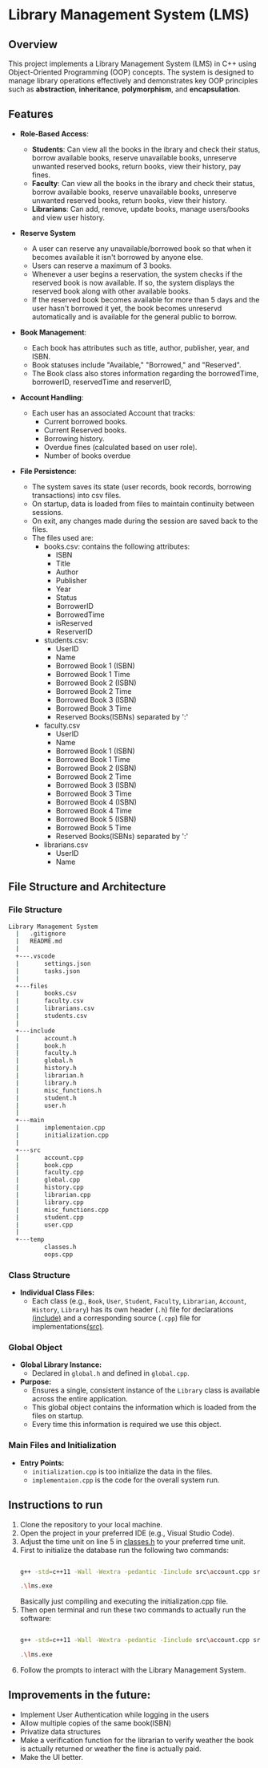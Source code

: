 # Library Management System (LMS)

## Overview

This project implements a Library Management System (LMS) in C++ using Object-Oriented Programming (OOP) concepts. The system is designed to manage library operations effectively and demonstrates key OOP principles such as **abstraction**, **inheritance**, **polymorphism**, and **encapsulation**.

## Features

- **Role-Based Access**:  
  - **Students**: Can view all the books in the ibrary and check their status, borrow available books, reserve unavailable books, unreserve unwanted reserved books, return books, view their history, pay fines.
  - **Faculty**: Can view all the books in the ibrary and check their status, borrow available books, reserve unavailable books, unreserve unwanted reserved books, return books, view their history.
  - **Librarians**: Can add, remove, update books, manage users/books and view user history.
  
- **Reserve System**
  - A user can reserve any unavailable/borrowed book so that when it becomes available it isn't borrowed by anyone else.
  - Users can reserve a maximum of 3 books.
  - Whenever a user begins a reservation, the system checks if the reserved book is now available. If so, the system displays the reserved book along with other available books.
  - If the reserved book becomes available for more than 5 days and the user hasn't borrowed it yet, the book becomes unreservd automatically and is available for the general public to borrow.

- **Book Management**:
  - Each book has attributes such as title, author, publisher, year, and ISBN.
  - Book statuses include "Available," "Borrowed," and "Reserved".
  - The Book class also stores information regarding the borrowedTime, borrowerID, reservedTime and reserverID,

- **Account Handling**:
  - Each user has an associated Account that tracks:
    - Current borrowed books.
    - Current Reserved books.
    - Borrowing history.
    - Overdue fines (calculated based on user role).
    - Number of books overdue

- **File Persistence**:
  - The system saves its state (user records, book records, borrowing transactions) into csv files.
  - On startup, data is loaded from files to maintain continuity between sessions.
  - On exit, any changes made during the session are saved back to the files.
  - The files used are:
    - books.csv: contains the following attributes:
        - ISBN
        - Title
        - Author
        - Publisher
        - Year
        - Status
        - BorrowerID
        - BorrowedTime
        - isReserved
        - ReserverID
    - students.csv:
        - UserID
        - Name
        - Borrowed Book 1 (ISBN)
        - Borrowed Book 1 Time
        - Borrowed Book 2 (ISBN)
        - Borrowed Book 2 Time
        - Borrowed Book 3 (ISBN)
        - Borrowed Book 3 Time
        - Reserved Books(ISBNs) separated by ':'
    - faculty.csv
        - UserID
        - Name
        - Borrowed Book 1 (ISBN)
        - Borrowed Book 1 Time
        - Borrowed Book 2 (ISBN)
        - Borrowed Book 2 Time
        - Borrowed Book 3 (ISBN)
        - Borrowed Book 3 Time
        - Borrowed Book 4 (ISBN)
        - Borrowed Book 4 Time
        - Borrowed Book 5 (ISBN)
        - Borrowed Book 5 Time
        - Reserved Books(ISBNs) separated by ':'
    - librarians.csv
        - UserID
        - Name
## File Structure and Architecture

### File Structure
  ```bash
  Library Management System
    |   .gitignore
    |   README.md
    |
    +---.vscode
    |       settings.json
    |       tasks.json
    |       
    +---files
    |       books.csv
    |       faculty.csv
    |       librarians.csv
    |       students.csv
    |       
    +---include
    |       account.h
    |       book.h
    |       faculty.h
    |       global.h
    |       history.h
    |       librarian.h
    |       library.h
    |       misc_functions.h
    |       student.h
    |       user.h
    |       
    +---main
    |       implementaion.cpp
    |       initialization.cpp
    |       
    +---src
    |       account.cpp
    |       book.cpp
    |       faculty.cpp
    |       global.cpp
    |       history.cpp
    |       librarian.cpp
    |       library.cpp
    |       misc_functions.cpp
    |       student.cpp
    |       user.cpp
    |       
    +---temp
            classes.h
            oops.cpp
```
        

### Class Structure
- **Individual Class Files:**
  - Each class (e.g., `Book`, `User`, `Student`, `Faculty`, `Librarian`, `Account`, `History`, `Library`) has its own header (`.h`) file for declarations [(include)](https://github.com/vedh18/Library-Management-System/tree/main/include) and a corresponding source (`.cpp`) file for implementations[(src)](https://github.com/vedh18/Library-Management-System/tree/main/src).

### Global Object
- **Global Library Instance:**
  - Declared in `global.h` and defined in `global.cpp`.
- **Purpose:**
  - Ensures a single, consistent instance of the `Library` class is available across the entire application.
  - This global object contains the information which is loaded from the files on startup.
  - Every time this information is required we use this object.

### Main Files and Initialization
- **Entry Points:**
  - `initialization.cpp` is too initialize the data in the files.
  - `implementaion.cpp` is the code for the overall system run.

## Instructions to run

1. Clone the repository to your local machine.
2. Open the project in your preferred IDE (e.g., Visual Studio Code).
3. Adjust the time unit on line 5 in [classes.h]([https://github.com/vedh18/CPP-Object-Oriented-Programming/blob/main/lms/classes.h](https://github.com/vedh18/Library-Management-System/blob/main/src/global.cpp)) to your preferred time unit.
4. First to initialize the database run the following two commands:
   ```bash
   
   g++ -std=c++11 -Wall -Wextra -pedantic -Iinclude src\account.cpp src\book.cpp src\faculty.cpp src\global.cpp src\history.cpp src\librarian.cpp src\library.cpp src\misc_functions.cpp src\student.cpp src\user.cpp main\initialization.cpp -o lms.exe
   
   ```
   ```bash
   .\lms.exe
   ```
   Basically just compiling and executing the initialization.cpp file.
6. Then open terminal and run these two commands to actually run the software:
    ```bash
   
   g++ -std=c++11 -Wall -Wextra -pedantic -Iinclude src\account.cpp src\book.cpp src\faculty.cpp src\global.cpp src\history.cpp src\librarian.cpp src\library.cpp src\misc_functions.cpp src\student.cpp src\user.cpp main\implementaion.cpp.cpp -o lms.exe
   
   ```
   ```bash
   .\lms.exe
   ```
7. Follow the prompts to interact with the Library Management System.

## Improvements in the future:
- Implement User Authentication while logging in the users
- Allow multiple copies of the same book(ISBN)
- Privatize data structures
- Make a verification function for the librarian to verify weather the book is actually returned or weather the fine is actually paid.
- Make the UI better.